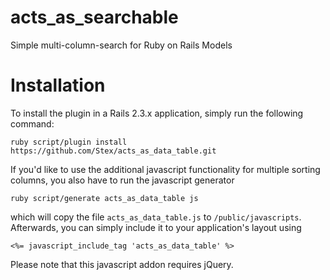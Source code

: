 acts_as_searchable
==================

Simple multi-column-search for Ruby on Rails Models

Installation
============

To install the plugin in a Rails 2.3.x application, simply run the following command:

    ruby script/plugin install https://github.com/Stex/acts_as_data_table.git
    
If you'd like to use the additional javascript functionality for multiple
sorting columns, you also have to run the javascript generator

    ruby script/generate acts_as_data_table js
    
which will copy the file `acts_as_data_table.js` to `/public/javascripts`.
Afterwards, you can simply include it to your application's layout using

    <%= javascript_include_tag 'acts_as_data_table' %>
    
Please note that this javascript addon requires jQuery.
